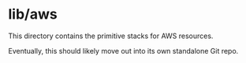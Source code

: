 # lib/aws

This directory contains the primitive stacks for AWS resources.

Eventually, this should likely move out into its own standalone Git repo.

